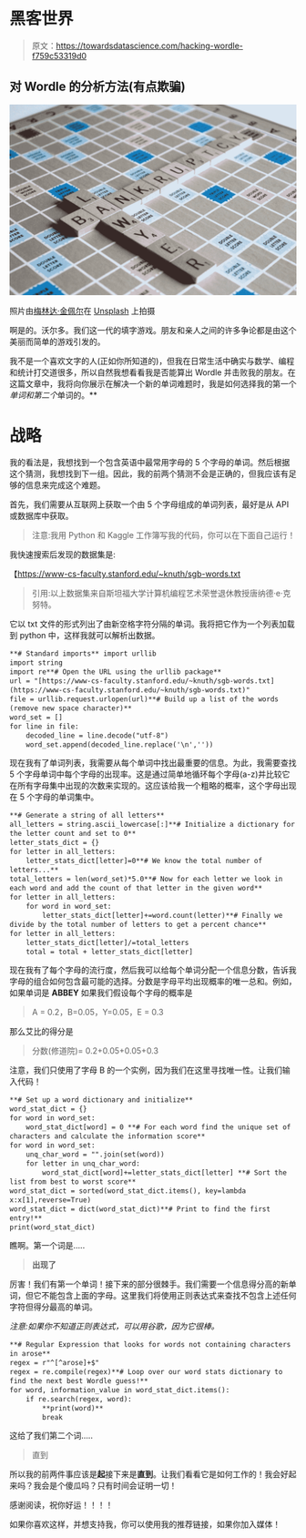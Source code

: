 # 黑客世界

> 原文：<https://towardsdatascience.com/hacking-wordle-f759c53319d0>

## 对 Wordle 的分析方法(有点欺骗)

![](img/5712c4388a19785f5d3118ef8fecde74.png)

照片由[梅林达·金佩尔](https://unsplash.com/@melindagimpel?utm_source=medium&utm_medium=referral)在 [Unsplash](https://unsplash.com?utm_source=medium&utm_medium=referral) 上拍摄

啊是的。沃尔多。我们这一代的填字游戏。朋友和亲人之间的许多争论都是由这个美丽而简单的游戏引发的。

我不是一个喜欢文字的人(正如你所知道的)，但我在日常生活中确实与数学、编程和统计打交道很多，所以自然我想看看我是否能算出 Wordle 并击败我的朋友。在这篇文章中，我将向你展示在解决一个新的单词难题时，我是如何选择我的第一个*单词和第二个*单词的。**

# 战略

我的看法是，我想找到一个包含英语中最常用字母的 5 个字母的单词。然后根据这个猜测，我想找到下一组。因此，我的前两个猜测不会是正确的，但我应该有足够的信息来完成这个难题。

首先，我们需要从互联网上获取一个由 5 个字母组成的单词列表，最好是从 API 或数据库中获取。

> 注意:我用 Python 和 Kaggle 工作簿写我的代码，你可以在下面自己运行！

[](https://www.kaggle.com/kapastor/wordle-strat)  

我快速搜索后发现的数据集是:

【https://www-cs-faculty.stanford.edu/~knuth/sgb-words.txt 

> 引用:以上数据集来自斯坦福大学计算机编程艺术荣誉退休教授唐纳德·e·克努特。

它以 txt 文件的形式列出了由新空格字符分隔的单词。我将把它作为一个列表加载到 python 中，这样我就可以解析出数据。

```
**# Standard imports** import urllib
import string
import re**# Open the URL using the urllib package**
url = "[https://www-cs-faculty.stanford.edu/~knuth/sgb-words.txt](https://www-cs-faculty.stanford.edu/~knuth/sgb-words.txt)"
file = urllib.request.urlopen(url)**# Build up a list of the words (remove new space character)**
word_set = []
for line in file:
    decoded_line = line.decode("utf-8")
    word_set.append(decoded_line.replace('\n',''))
```

现在我有了单词列表，我需要从每个单词中找出最重要的信息。为此，我需要查找 5 个字母单词中每个字母的出现率。这是通过简单地循环每个字母(a-z)并比较它在所有字母集中出现的次数来实现的。这应该给我一个粗略的概率，这个字母出现在 5 个字母的单词集中。

```
**# Generate a string of all letters**
all_letters = string.ascii_lowercase[:]**# Initialize a dictionary for the letter count and set to 0**
letter_stats_dict = {}
for letter in all_letters:
    letter_stats_dict[letter]=0**# We know the total number of letters...**
total_letters = len(word_set)*5.0**# Now for each letter we look in each word and add the count of that letter in the given word**
for letter in all_letters:
    for word in word_set:
        letter_stats_dict[letter]+=word.count(letter)**# Finally we divide by the total number of letters to get a percent chance**
for letter in all_letters:
    letter_stats_dict[letter]/=total_letters
    total = total + letter_stats_dict[letter]
```

现在我有了每个字母的流行度，然后我可以给每个单词分配一个信息分数，告诉我字母的组合如何包含最可能的选择。分数是字母平均出现概率的唯一总和。例如，如果单词是 **ABBEY** 如果我们假设每个字母的概率是

> A = 0.2，B=0.05，Y=0.05，E = 0.3

那么艾比的得分是

> 分数(修道院)= 0.2+0.05+0.05+0.3

注意，我们只使用了字母 B 的一个实例，因为我们在这里寻找唯一性。让我们输入代码！

```
**# Set up a word dictionary and initialize**
word_stat_dict = {}
for word in word_set:
    word_stat_dict[word] = 0 **# For each word find the unique set of characters and calculate the information score**
for word in word_set:
    unq_char_word = "".join(set(word))
    for letter in unq_char_word:
        word_stat_dict[word]+=letter_stats_dict[letter] **# Sort the list from best to worst score**
word_stat_dict = sorted(word_stat_dict.items(), key=lambda x:x[1],reverse=True)
word_stat_dict = dict(word_stat_dict)**# Print to find the first entry!**
print(word_stat_dict)
```

瞧啊。第一个词是…..

> **出现了**

厉害！我们有第一个单词！接下来的部分很棘手。我们需要一个信息得分高的新单词，但它不能包含上面的字母。这里我们将使用正则表达式来查找不包含上述任何字符但得分最高的单词。

*注意:如果你不知道正则表达式，可以用谷歌，因为它很棒。*

```
**# Regular Expression that looks for words not containing characters in arose**
regex = r"^[^arose]+$"
regex = re.compile(regex)**# Loop over our word stats dictionary to find the next best Wordle guess!**
for word, information_value in word_stat_dict.items():    
    if re.search(regex, word):
        **print(word)**
        break
```

这给了我们第二个词…..

> 直到

所以我的前两件事应该是**起**接下来是**直到**。让我们看看它是如何工作的！我会好起来吗？我会是个傻瓜吗？只有时间会证明一切！

感谢阅读，祝你好运！！！！

如果你喜欢这样，并想支持我，你可以使用我的推荐链接，如果你加入媒体！

[](https://kapastor.medium.com/membership) 